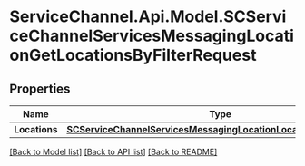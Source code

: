 # ServiceChannel.Api.Model.SCServiceChannelServicesMessagingLocationGetLocationsByFilterRequest

## Properties

Name | Type | Description | Notes
------------ | ------------- | ------------- | -------------
**Locations** | [**SCServiceChannelServicesMessagingLocationLocationFilterRequest**](SCServiceChannelServicesMessagingLocationLocationFilterRequest.md) |  | [optional] 

[[Back to Model list]](../README.md#documentation-for-models) [[Back to API list]](../README.md#documentation-for-api-endpoints) [[Back to README]](../README.md)

